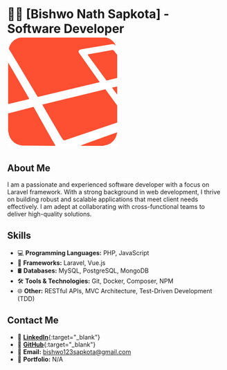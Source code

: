 # 👨‍💻 [Bishwo Nath Sapkota] - Software Developer ![Laravel Icon](https://raw.githubusercontent.com/devicons/devicon/master/icons/laravel/laravel-plain.svg)


## About Me
I am a passionate and experienced software developer with a focus on Laravel framework. With a strong background in web development, I thrive on building robust and scalable applications that meet client needs effectively. I am adept at collaborating with cross-functional teams to deliver high-quality solutions.

## Skills
- 💻 **Programming Languages:** PHP, JavaScript
- 🚀 **Frameworks:** Laravel, Vue.js
- 🛢️ **Databases:** MySQL, PostgreSQL, MongoDB
- 🛠️ **Tools & Technologies:** Git, Docker, Composer, NPM
- 🌐 **Other:** RESTful APIs, MVC Architecture, Test-Driven Development (TDD)

## Contact Me
- 💼  [<b>LinkedIn</b>](https://www.linkedin.com/in/bishwo-sapkota-86898a199){:target="_blank"}
- 🐙  [<b>GitHub</b>](https://github.com/bishwozz){:target="_blank"}
- 📧  **Email:** [bishwo123sapkota@gmail.com](mailto:bishwo123sapkota@gmail.com)
- 🔗  **Portfolio:** N/A

